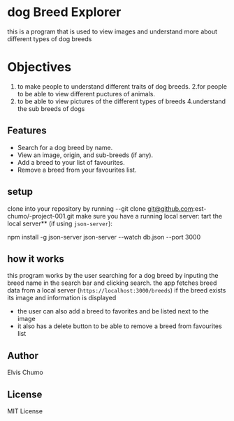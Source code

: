 # dog Breed Explorer
this is a program that is used to view images and understand more about different types of dog breeds 

# Objectives 
1. to make people to understand different traits of dog breeds.
2.for people to be able to view different puctures of animals.
3. to be able to view pictures of the different types of breeds
4.understand the sub breeds of dogs

##  Features

- Search for a dog breed by name.
- View an image, origin, and sub-breeds (if any).
- Add a breed to your list of favourites.
-  Remove a breed from your favourites list.

## setup
clone into your repository by running
--git clone git@github.com:est-chumo/-project-001.git
make sure you have a running local server:
tart the local server** (if using `json-server`):

   npm install -g json-server
   json-server --watch db.json --port 3000


## how it works

this program works by the user searching for a dog breed by inputing the breed name in the search bar and clicking search.
the app fetches breed data from a local server (`https://localhost:3000/breeds`)
if the breed exists its image and information is displayed
- the user can also add a breed to favorites and be listed next to the image 
- it also has a delete button to be able to remove a breed from favourites list

## Author
Elvis Chumo

## License
MIT License